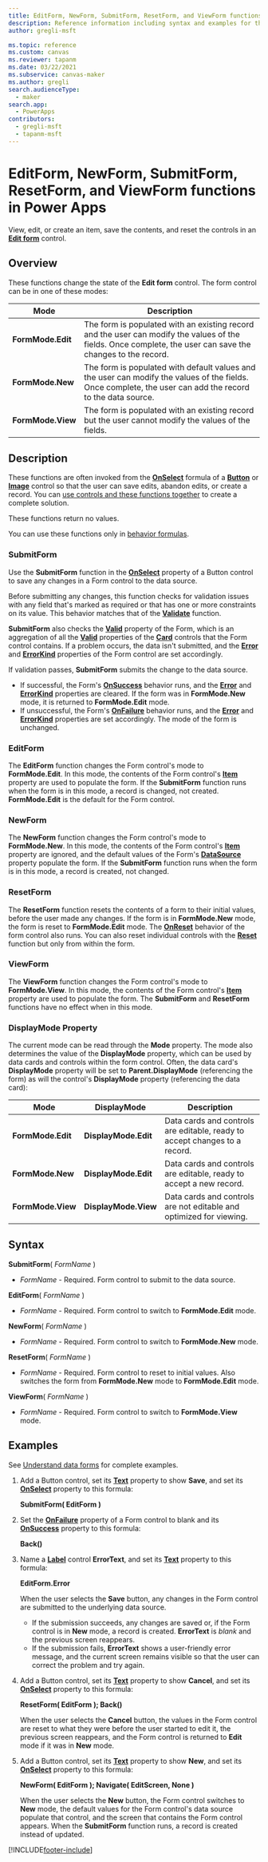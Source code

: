 ```yaml
---
title: EditForm, NewForm, SubmitForm, ResetForm, and ViewForm functions in Power Apps
description: Reference information including syntax and examples for the EditForm, NewForm, SubmitForm, ResetForm, and ViewForm functions in Power Apps.
author: gregli-msft

ms.topic: reference
ms.custom: canvas
ms.reviewer: tapanm
ms.date: 03/22/2021
ms.subservice: canvas-maker
ms.author: gregli
search.audienceType: 
  - maker
search.app: 
  - PowerApps
contributors:
  - gregli-msft
  - tapanm-msft
---
```


# EditForm, NewForm, SubmitForm, ResetForm, and ViewForm functions in Power Apps

View, edit, or create an item, save the contents, and reset the controls in an **[Edit form](../controls/control-form-detail.md)** control.

## Overview

These functions change the state of the **Edit form** control.  The form control can be in one of these modes:

| Mode | Description |
| --- | --- |
| **FormMode.Edit** |The form is populated with an existing record and the user can modify the values of the fields.  Once complete, the user can save the changes to the record. |
| **FormMode.New** |The form is populated with default values and the user can modify the values of the fields.  Once complete, the user can add the record to the data source. |
| **FormMode.View** |The form is populated with an existing record but the user cannot modify the values of the fields. |

## Description
These functions are often invoked from the **[OnSelect](../controls/properties-core.md)** formula of a **[Button](../controls/control-button.md)** or **[Image](../controls/control-image.md)** control so that the user can save edits, abandon edits, or create a record. You can [use controls and these functions together](../working-with-forms.md) to create a complete solution.

These functions return no values.

You can use these functions only in [behavior formulas](../working-with-formulas-in-depth.md).

### SubmitForm
Use the **SubmitForm** function in the **[OnSelect](../controls/properties-core.md)** property of a Button control to save any changes in a Form control to the data source.

Before submitting any changes, this function checks for validation issues with any field that's marked as required or that has one or more constraints on its value. This behavior matches that of the **[Validate](function-validate.md)** function.

**SubmitForm** also checks the **[Valid](../controls/control-form-detail.md)** property of the Form, which is an aggregation of all the **[Valid](../controls/control-card.md)** properties of the **[Card](../controls/control-card.md)** controls that the Form control contains. If a problem occurs, the data isn't submitted, and the **[Error](../controls/control-form-detail.md)** and **[ErrorKind](../controls/control-form-detail.md)** properties of the Form control are set accordingly.

If validation passes, **SubmitForm** submits the change to the data source.

* If successful, the Form's **[OnSuccess](../controls/control-form-detail.md)** behavior runs, and the **[Error](../controls/control-form-detail.md)** and **[ErrorKind](../controls/control-form-detail.md)** properties are cleared.  If the form was in **FormMode.New** mode, it is returned to **FormMode.Edit** mode.
* If unsuccessful, the Form's **[OnFailure](../controls/control-form-detail.md)** behavior runs, and the **[Error](../controls/control-form-detail.md)** and **[ErrorKind](../controls/control-form-detail.md)** properties are set accordingly.  The mode of the form is unchanged.  

### EditForm
The **EditForm** function changes the Form control's mode to **FormMode.Edit**. In this mode, the contents of the Form control's **[Item](../controls/control-form-detail.md)** property are used to populate the form.  If the **SubmitForm** function runs when the form is in this mode, a record is changed, not created.  **FormMode.Edit** is the default for the Form control.

### NewForm
The **NewForm** function changes the Form control's mode to **FormMode.New**. In this mode, the contents of the Form control's **[Item](../controls/control-form-detail.md)** property are ignored, and the default values of the Form's **[DataSource](../controls/control-form-detail.md)** property populate the form. If the **SubmitForm** function runs when the form is in this mode, a record is created, not changed.

### ResetForm
The **ResetForm** function resets the contents of a form to their initial values, before the user made any changes. If the form is in **FormMode.New** mode, the form is reset to **FormMode.Edit** mode. The **[OnReset](../controls/control-form-detail.md)** behavior of the form control also runs.  You can also reset individual controls with the **[Reset](function-reset.md)** function but only from within the form.

### ViewForm
The **ViewForm** function changes the Form control's mode to **FormMode.View**. In this mode, the contents of the Form control's **[Item](../controls/control-form-detail.md)** property are used to populate the form.  The **SubmitForm** and **ResetForm** functions have no effect when in this mode.

### DisplayMode Property
The current mode can be read through the **Mode** property.  The mode also determines the value of the **DisplayMode** property, which can be used by data cards and controls within the form control.  Often, the data card's **DisplayMode** property will be set to **Parent.DisplayMode** (referencing the form) as will the control's **DisplayMode** property (referencing the data card): 

| Mode | DisplayMode | Description |
| --- | --- | --- |
| **FormMode.Edit** |**DisplayMode.Edit** |Data cards and controls are editable, ready to accept changes to a record. |
| **FormMode.New** |**DisplayMode.Edit** |Data cards and controls are editable, ready to accept a new record. |
| **FormMode.View** |**DisplayMode.View** |Data cards and controls are not editable and optimized for viewing. |

## Syntax
**SubmitForm**( *FormName* )

* *FormName* - Required. Form control to submit to the data source.

**EditForm**( *FormName* )

* *FormName* - Required.  Form control to switch to **FormMode.Edit** mode.

**NewForm**( *FormName* )

* *FormName* - Required. Form control to switch to **FormMode.New** mode.

**ResetForm**( *FormName* )

* *FormName* - Required. Form control to reset to initial values. Also switches the form from **FormMode.New** mode to **FormMode.Edit** mode.

**ViewForm**( *FormName* )

* *FormName* - Required.  Form control to switch to **FormMode.View** mode.

## Examples
See [Understand data forms](../working-with-forms.md) for complete examples.

1. Add a Button control, set its **[Text](../controls/properties-core.md)** property to show **Save**, and set its **[OnSelect](../controls/properties-core.md)** property to this formula:
   
    **SubmitForm( EditForm )**
2. Set the **[OnFailure](../controls/control-form-detail.md)** property of a Form control to blank and its **[OnSuccess](../controls/control-form-detail.md)** property to this formula:
   
    **Back()**
3. Name a **[Label](../controls/control-text-box.md)** control **ErrorText**, and set its **[Text](../controls/properties-core.md)** property to this formula:
   
    **EditForm.Error**
   
    When the user selects the **Save** button, any changes in the Form control are submitted to the underlying data source.
   
   * If the submission succeeds, any changes are saved or, if the Form control is in **New** mode, a record is created. **ErrorText** is *blank* and the previous screen reappears.
   * If the submission fails, **ErrorText** shows a user-friendly error message, and the current screen remains visible so that the user can correct the problem and try again.
4. Add a Button control, set its **[Text](../controls/properties-core.md)** property to show **Cancel**, and set its **[OnSelect](../controls/properties-core.md)** property to this formula:
   
    **ResetForm( EditForm ); Back()**
   
    When the user selects the **Cancel** button, the values in the Form control are reset to what they were before the user started to edit it, the previous screen reappears, and the Form control is returned to **Edit** mode if it was in **New** mode.
5. Add a Button control, set its **[Text](../controls/properties-core.md)** property to show **New**, and set its **[OnSelect](../controls/properties-core.md)** property to this formula:
   
    **NewForm( EditForm ); Navigate( EditScreen, None )**
   
    When the user selects the **New** button, the Form control switches to **New** mode, the default values for the Form control's data source populate that control, and the screen that contains the Form control appears. When the **SubmitForm** function runs, a record is created instead of updated.



[!INCLUDE[footer-include](../../../includes/footer-banner.md)]